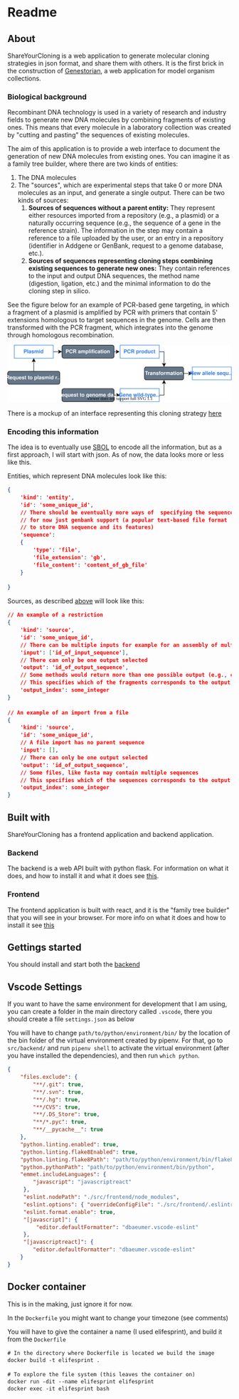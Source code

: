 # Readme

## About

ShareYourCloning is a web application to generate molecular cloning strategies in json format, and share them with others. It is the first brick in the construction of [Genestorian](https://www.genestorian.org/), a web application for model organism collections.

### Biological background

Recombinant DNA technology is used in a variety of research and industry fields to generate new DNA molecules by combining fragments of existing ones. This means that every molecule in a laboratory collection was created by "cutting and pasting" the sequences of existing molecules.

The aim of this application is to provide a web interface to document the generation of new DNA molecules from existing ones. You can imagine it as a family tree builder, where there are two kinds of entities:

1. The DNA molecules
2. The "sources", which are experimental steps that take 0 or more DNA molecules as an input, and generate a single output. There can be two kinds of sources:
	1.	**Sources of sequences without a parent entity:** They represent either resources imported from a repository (e.g., a plasmid) or a naturally occurring sequence (e.g., the sequence of a gene in the reference strain). The information in the step may contain a reference to a file uploaded by the user, or an entry in a repository (identifier in Addgene or GenBank, request to a genome database, etc.). 
	2. **Sources of sequences representing cloning steps combining existing sequences to generate new ones:** They contain references to the input and output DNA sequences, the method name (digestion, ligation, etc.) and the minimal information to do the cloning step in silico.

See the figure below for an example of PCR-based gene targeting, in which a fragment of a plasmid is amplified by PCR with primers that contain 5' extensions homologous to target sequences in the genome. Cells are then transformed with the PCR fragment, which integrates into the genome through homologous recombination.

![](cloning.drawio.svg)

There is a mockup of an interface representing this cloning strategy [here](https://www.genestorian.org/html/web_interface/index.html)

### Encoding this information

The idea is to eventually use [SBOL](https://sbolstandard.org/) to encode all the information, but as a first approach, I will start with json. As of now, the data looks more or less like this.

Entities, which represent DNA molecules look like this:

```json
{
	'kind': 'entity',
	'id': 'some_unique_id',
	// There should be eventually more ways of 	specifying the sequence
	// for now just genbank support (a popular text-based file format
	// to store DNA sequence and its features)
	'sequence': 
    {
        'type': 'file',
        'file_extension': 'gb',
        'file_content': 'content_of_gb_file'
    }
	
}
```

Sources, as described [above](#biological-background) will look like this:

```json
// An example of a restriction
{
	'kind': 'source',
	'id': 'some_unique_id',
	// There can be multiple inputs for example for an assembly of multiple fragments
	'input': ['id_of_input_sequence'],
	// There can only be one output selected
	'output': 'id_of_output_sequence',
	// Some methods would return more than one possible output (e.g., cutting a linear fragment of DNA into two)
	// This specifies which of the fragments corresponds to the output
	'output_index': some_integer
}

// An example of an import from a file
{
	'kind': 'source',
	'id': 'some_unique_id',
	// A file import has no parent sequence
	'input': [],
	// There can only be one output selected
	'output': 'id_of_output_sequence',
	// Some files, like fasta may contain multiple sequences
	// This specifies which of the sequences corresponds to the output
	'output_index': some_integer
}

```

## Built with

ShareYourCloning has a frontend application and backend application.

### Backend

The backend is a web API built with python flask. For information on what it does, and how to install it and what it does see [this](./src/backend/readme.md).

### Frontend

The frontend application is built with react, and it is the "family tree builder" that you will see in your browser. For more info on what it does and how to install it see [this](./src/frontend/readme.md)

## Gettings started

You should install and start both the [backend](./src/backend/readme.md)

## Vscode Settings

If you want to have the same environment for development that I am using, you can create a folder in the main directory called `.vscode`, there you should create a file `settings.json` as below

You will have to change `path/to/python/environment/bin/` by the location of the bin folder of the virtual environment created by pipenv. For that, go to `src/backend/` and run `pipenv shell` to activate the virtual environment (after you have installed the dependencies), and then run `which python`.

```json
{
    "files.exclude": {
        "**/.git": true,
        "**/.svn": true,
        "**/.hg": true,
        "**/CVS": true,
        "**/.DS_Store": true,
        "**/*.pyc": true,
        "**/__pycache__": true
    },
    "python.linting.enabled": true,
    "python.linting.flake8Enabled": true,
    "python.linting.flake8Path": "path/to/python/environment/bin/flake8",
    "python.pythonPath": "path/to/python/environment/bin/python",
    "emmet.includeLanguages": {
        "javascript": "javascriptreact"
     },
     "eslint.nodePath": "./src/frontend/node_modules",
     "eslint.options": { "overrideConfigFile": "./src/frontend/.eslintrc.json"},
     "eslint.format.enable": true,
     "[javascript]": {
         "editor.defaultFormatter": "dbaeumer.vscode-eslint"
     },
     "[javascriptreact]": {
        "editor.defaultFormatter": "dbaeumer.vscode-eslint"
    }
}
```

## Docker container

This is in the making, just ignore it for now.

In the `Dockerfile` you might want to change your timezone (see comments)

You will have to give the container a name (I used elifesprint), and build it from the `Dockerfile`

```
# In the directory where Dockerfile is located we build the image
docker build -t elifesprint .

# To explore the file system (this leaves the container on)
docker run -dit --name elifesprint elifesprint
docker exec -it elifesprint bash
```
